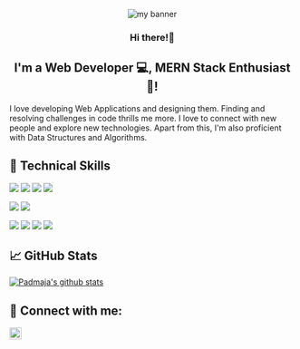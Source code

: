 <p align="center">
<img src="https://github.com/pbuggaveeti28/pbuggaveeti28/assets/59131010/945aee16-96cc-4761-9024-df125b80cccb" alt="my banner">
</p>

<h3 align="center">
Hi there!👋
</h3>

<h2 align="center">
I'm a Web Developer 💻, MERN Stack Enthusiast 🎯!
</h2> 

I love developing Web Applications and designing them. Finding and resolving challenges in code thrills me more. I love to connect with new people and explore new technologies. Apart from this, I'm also proficient with Data Structures and Algorithms. 
</br>

## 💼 Technical Skills

![](https://img.shields.io/badge/Code-React-informational?style=flat&logo=react&color=61DAFB)
![](https://img.shields.io/badge/Code-JavaScript-informational?style=flat&logo=JavaScript&color=F7DF1E)
![](https://img.shields.io/badge/Code-HTML5-informational?style=flat&logo=HTML5&color=E34F26)
![](https://img.shields.io/badge/Code-Java-informational?style=flat&logo=Java&color=F89820)


![](https://img.shields.io/badge/Style-Bootstrap-informational?style=flat&logo=Bootstrap&color=7952B3)
![](https://img.shields.io/badge/Style-CSS3-informational?style=flat&logo=CSS3&color=1572B6)


![](https://img.shields.io/badge/Tools-VisualStudio-informational?style=flat&logo=visualstudio&color=008DDA)
![](https://img.shields.io/badge/Tools-Netlify-informational?style=flat&logo=netlify&color=00C7B7)
![](https://img.shields.io/badge/Tools-Git-informational?style=flat&logo=Git&color=F05032)
![](https://img.shields.io/badge/Tools-GitHub-informational?style=flat&logo=GitHub&color=181717)


## 📈 GitHub Stats 

[![Padmaja's github stats](https://github-readme-stats.vercel.app/api?username=pbuggaveeti28&show_icons=true&hide_border=false&title_color=ff652f&icon_color=FFE400&bg_color=09131B&text_color=ffffff&border_color=0c1a25)](https://github.com/pbuggaveeti28)

<!--[![Top Langs](https://github-readme-stats.vercel.app/api/top-langs/?username=pbuggaveeti28&layout=compact)](https://github.com/pbuggaveeti28)-->


## 🤝 Connect with me:

<a href="https://www.linkedin.com/in/padmaja-buggaveeti/"><img align="left" src="https://raw.githubusercontent.com/yushi1007/yushi1007/main/images/linkedin.svg" alt="Yu Shi | LinkedIn" width="21px"/></a>

